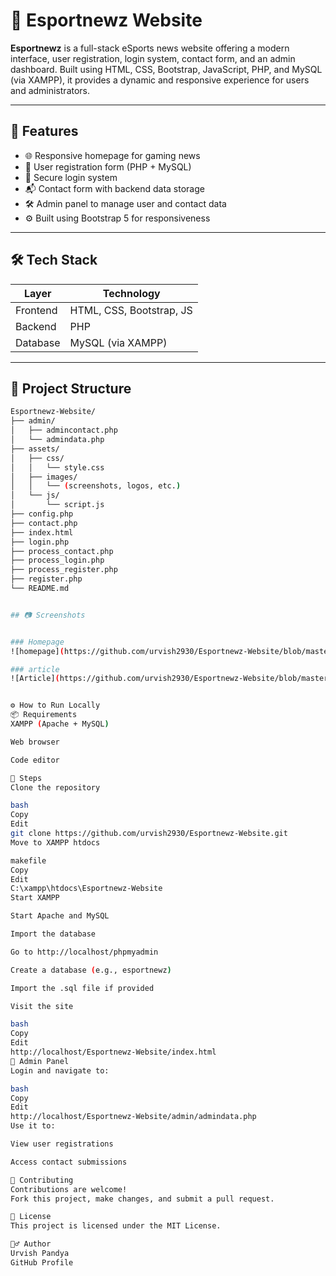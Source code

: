 # 📰 Esportnewz Website

**Esportnewz** is a full-stack eSports news website offering a modern interface, user registration, login system, contact form, and an admin dashboard. Built using HTML, CSS, Bootstrap, JavaScript, PHP, and MySQL (via XAMPP), it provides a dynamic and responsive experience for users and administrators.

---

## 🚀 Features

- 🌐 Responsive homepage for gaming news
- 🧾 User registration form (PHP + MySQL)
- 🔐 Secure login system
- 📬 Contact form with backend data storage
- 🛠️ Admin panel to manage user and contact data
- ⚙️ Built using Bootstrap 5 for responsiveness

---

## 🛠️ Tech Stack

| Layer         | Technology               |
|---------------|--------------------------|
| Frontend      | HTML, CSS, Bootstrap, JS |
| Backend       | PHP                      |
| Database      | MySQL (via XAMPP)        |

---

## 📁 Project Structure

```bash
Esportnewz-Website/
├── admin/
│   ├── admincontact.php
│   └── admindata.php
├── assets/
│   ├── css/
│   │   └── style.css
│   ├── images/
│   │   └── (screenshots, logos, etc.)
│   └── js/
│       └── script.js
├── config.php
├── contact.php
├── index.html
├── login.php
├── process_contact.php
├── process_login.php
├── process_register.php
├── register.php
└── README.md


## 📷 Screenshots


### Homepage
![homepage](https://github.com/urvish2930/Esportnewz-Website/blob/master/assets/indexpage.png?raw=true)

### article
![Article](https://github.com/urvish2930/Esportnewz-Website/blob/master/assets/news%20article.png?raw=true)


⚙️ How to Run Locally
📦 Requirements
XAMPP (Apache + MySQL)

Web browser

Code editor 

🧪 Steps
Clone the repository

bash
Copy
Edit
git clone https://github.com/urvish2930/Esportnewz-Website.git
Move to XAMPP htdocs

makefile
Copy
Edit
C:\xampp\htdocs\Esportnewz-Website
Start XAMPP

Start Apache and MySQL

Import the database

Go to http://localhost/phpmyadmin

Create a database (e.g., esportnewz)

Import the .sql file if provided

Visit the site

bash
Copy
Edit
http://localhost/Esportnewz-Website/index.html
🔐 Admin Panel
Login and navigate to:

bash
Copy
Edit
http://localhost/Esportnewz-Website/admin/admindata.php
Use it to:

View user registrations

Access contact submissions

🤝 Contributing
Contributions are welcome!
Fork this project, make changes, and submit a pull request.

📄 License
This project is licensed under the MIT License.

🙋‍♂️ Author
Urvish Pandya
GitHub Profile











